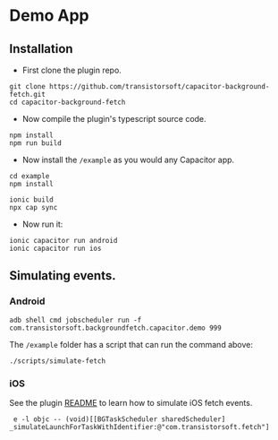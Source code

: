 # Demo App

## Installation

- First clone the plugin repo.

```console
git clone https://github.com/transistorsoft/capacitor-background-fetch.git
cd capacitor-background-fetch
```

- Now compile the plugin's typescript source code.

```console
npm install
npm run build
```

- Now install the `/example` as you would any Capacitor app.

```console
cd example
npm install

ionic build
npx cap sync
```

- Now run it:

```console
ionic capacitor run android
ionic capacitor run ios
```

## Simulating events.

### Android

```console
adb shell cmd jobscheduler run -f com.transistorsoft.backgroundfetch.capacitor.demo 999
```

The `/example` folder has a script that can run the command above:

```console
./scripts/simulate-fetch
```

### iOS

See the plugin [README](../README.md#ios-simulated-events) to learn how to simulate iOS fetch events.

```console
 e -l objc -- (void)[[BGTaskScheduler sharedScheduler] _simulateLaunchForTaskWithIdentifier:@"com.transistorsoft.fetch"]
```

